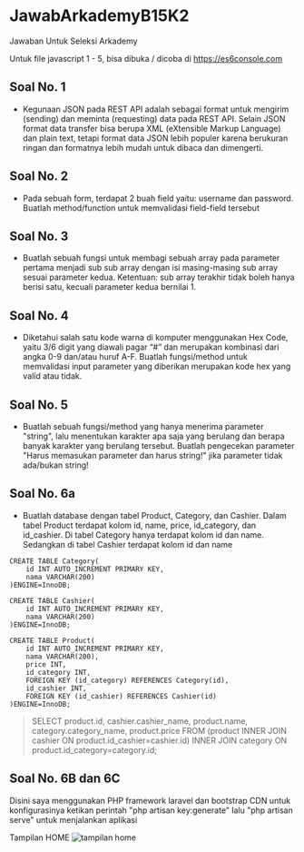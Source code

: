# JawabArkademyB15K2
Jawaban Untuk Seleksi Arkademy 

Untuk file javascript 1 - 5, bisa dibuka / dicoba di https://es6console.com
## Soal No. 1
* Kegunaan JSON pada REST API adalah sebagai format untuk mengirim (sending) dan meminta (requesting) data pada REST API. Selain JSON format data transfer bisa berupa XML (eXtensible Markup Language) dan plain text, tetapi format data JSON lebih populer karena berukuran ringan dan formatnya lebih mudah untuk dibaca dan dimengerti.
## Soal No. 2
* Pada sebuah form, terdapat 2 buah field yaitu: username dan password. Buatlah method/function untuk memvalidasi field-field tersebut
## Soal No. 3
* Buatlah sebuah fungsi untuk membagi sebuah array pada parameter pertama menjadi sub sub array dengan isi masing-masing sub array sesuai parameter kedua. Ketentuan: sub array terakhir tidak boleh hanya berisi satu, kecuali parameter kedua bernilai 1.
## Soal No. 4
* Diketahui salah satu kode warna di komputer menggunakan Hex Code, yaitu 3/6 digit yang diawali pagar “#” dan merupakan kombinasi dari angka 0-9 dan/atau huruf A-F. Buatlah fungsi/method untuk memvalidasi input parameter yang diberikan merupakan kode hex yang valid atau tidak.
## Soal No. 5
* Buatlah sebuah fungsi/method yang hanya menerima parameter "string", lalu menentukan karakter apa saja yang berulang dan berapa banyak karakter yang berulang tersebut. Buatlah pengecekan parameter "Harus memasukan parameter dan harus string!" jika parameter tidak ada/bukan string!

## Soal No. 6a
* Buatlah database dengan tabel Product, Category, dan Cashier. Dalam tabel Product terdapat kolom id, name, price,  id_category, dan id_cashier. Di tabel Category hanya terdapat kolom id dan name. Sedangkan di tabel Cashier terdapat kolom id dan name
```
CREATE TABLE Category(
    id INT AUTO_INCREMENT PRIMARY KEY,
    nama VARCHAR(200)
)ENGINE=InnoDB;

CREATE TABLE Cashier(
    id INT AUTO_INCREMENT PRIMARY KEY,
    nama VARCHAR(200)
)ENGINE=InnoDB;

CREATE TABLE Product(
    id INT AUTO_INCREMENT PRIMARY KEY,
    nama VARCHAR(200),
    price INT,
    id_category INT,
    FOREIGN KEY (id_category) REFERENCES Category(id),
    id_cashier INT,
    FOREIGN KEY (id_cashier) REFERENCES Cashier(id)
)ENGINE=InnoDB;
```

>SELECT product.id, cashier.cashier_name, product.name, category.category_name, product.price FROM (product INNER JOIN cashier ON product.id_cashier=cashier.id) INNER JOIN category ON product.id_category=category.id;

## Soal No. 6B dan 6C
Disini saya menggunakan PHP framework laravel dan bootstrap CDN
untuk konfigurasinya ketikan perintah "php artisan key:generate" lalu "php artisan serve" untuk menjalankan aplikasi

Tampilan HOME
  ![tampilan home](https://https://github.com/Lukman-Hadi/JawabArkademyB15K2/blob/master/ss.png)


